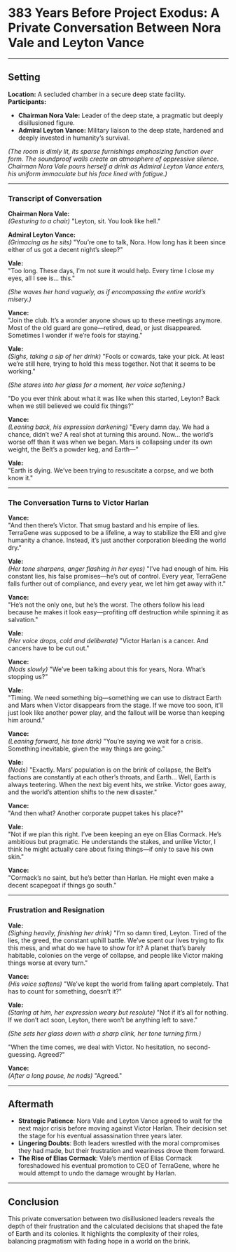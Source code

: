 # 383 Years Before Project Exodus: A Private Conversation Between Nora Vale and Leyton Vance  

---

## **Setting**  
**Location:** A secluded chamber in a secure deep state facility.  
**Participants:**  
- **Chairman Nora Vale:** Leader of the deep state, a pragmatic but deeply disillusioned figure.  
- **Admiral Leyton Vance:** Military liaison to the deep state, hardened and deeply invested in humanity’s survival.  

*(The room is dimly lit, its sparse furnishings emphasizing function over form. The soundproof walls create an atmosphere of oppressive silence. Chairman Nora Vale pours herself a drink as Admiral Leyton Vance enters, his uniform immaculate but his face lined with fatigue.)*  

---

### **Transcript of Conversation**  

**Chairman Nora Vale:**  
*(Gesturing to a chair)* "Leyton, sit. You look like hell."  

**Admiral Leyton Vance:**  
*(Grimacing as he sits)* "You’re one to talk, Nora. How long has it been since either of us got a decent night’s sleep?"  

**Vale:**  
"Too long. These days, I’m not sure it would help. Every time I close my eyes, all I see is... this."  

*(She waves her hand vaguely, as if encompassing the entire world’s misery.)*  

**Vance:**  
"Join the club. It’s a wonder anyone shows up to these meetings anymore. Most of the old guard are gone—retired, dead, or just disappeared. Sometimes I wonder if we’re fools for staying."  

**Vale:**  
*(Sighs, taking a sip of her drink)* "Fools or cowards, take your pick. At least we’re still here, trying to hold this mess together. Not that it seems to be working."  

*(She stares into her glass for a moment, her voice softening.)*  

"Do you ever think about what it was like when this started, Leyton? Back when we still believed we could fix things?"  

**Vance:**  
*(Leaning back, his expression darkening)* "Every damn day. We had a chance, didn’t we? A real shot at turning this around. Now... the world’s worse off than it was when we began. Mars is collapsing under its own weight, the Belt’s a powder keg, and Earth—"  

**Vale:**  
"Earth is dying. We’ve been trying to resuscitate a corpse, and we both know it."  

---

### **The Conversation Turns to Victor Harlan**  

**Vance:**  
"And then there’s Victor. That smug bastard and his empire of lies. TerraGene was supposed to be a lifeline, a way to stabilize the ERI and give humanity a chance. Instead, it’s just another corporation bleeding the world dry."  

**Vale:**  
*(Her tone sharpens, anger flashing in her eyes)* "I’ve had enough of him. His constant lies, his false promises—he’s out of control. Every year, TerraGene falls further out of compliance, and every year, we let him get away with it."  

**Vance:**  
"He’s not the only one, but he’s the worst. The others follow his lead because he makes it look easy—profiting off destruction while spinning it as salvation."  

**Vale:**  
*(Her voice drops, cold and deliberate)* "Victor Harlan is a cancer. And cancers have to be cut out."  

**Vance:**  
*(Nods slowly)* "We’ve been talking about this for years, Nora. What’s stopping us?"  

**Vale:**  
"Timing. We need something big—something we can use to distract Earth and Mars when Victor disappears from the stage. If we move too soon, it’ll just look like another power play, and the fallout will be worse than keeping him around."  

**Vance:**  
*(Leaning forward, his tone dark)* "You’re saying we wait for a crisis. Something inevitable, given the way things are going."  

**Vale:**  
*(Nods)* "Exactly. Mars’ population is on the brink of collapse, the Belt’s factions are constantly at each other’s throats, and Earth... Well, Earth is always teetering. When the next big event hits, we strike. Victor goes away, and the world’s attention shifts to the new disaster."  

**Vance:**  
"And then what? Another corporate puppet takes his place?"  

**Vale:**  
"Not if we plan this right. I’ve been keeping an eye on Elias Cormack. He’s ambitious but pragmatic. He understands the stakes, and unlike Victor, I think he might actually care about fixing things—if only to save his own skin."  

**Vance:**  
"Cormack’s no saint, but he’s better than Harlan. He might even make a decent scapegoat if things go south."  

---

### **Frustration and Resignation**  

**Vale:**  
*(Sighing heavily, finishing her drink)* "I’m so damn tired, Leyton. Tired of the lies, the greed, the constant uphill battle. We’ve spent our lives trying to fix this mess, and what do we have to show for it? A planet that’s barely habitable, colonies on the verge of collapse, and people like Victor making things worse at every turn."  

**Vance:**  
*(His voice softens)* "We’ve kept the world from falling apart completely. That has to count for something, doesn’t it?"  

**Vale:**  
*(Staring at him, her expression weary but resolute)* "Not if it’s all for nothing. If we don’t act soon, Leyton, there won’t be anything left to save."  

*(She sets her glass down with a sharp clink, her tone turning firm.)*  

"When the time comes, we deal with Victor. No hesitation, no second-guessing. Agreed?"  

**Vance:**  
*(After a long pause, he nods)* "Agreed."  

---

## **Aftermath**  

- **Strategic Patience**: Nora Vale and Leyton Vance agreed to wait for the next major crisis before moving against Victor Harlan. Their decision set the stage for his eventual assassination three years later.  
- **Lingering Doubts**: Both leaders wrestled with the moral compromises they had made, but their frustration and weariness drove them forward.  
- **The Rise of Elias Cormack**: Vale’s mention of Elias Cormack foreshadowed his eventual promotion to CEO of TerraGene, where he would attempt to undo the damage wrought by Harlan.  

---

## **Conclusion**  

This private conversation between two disillusioned leaders reveals the depth of their frustration and the calculated decisions that shaped the fate of Earth and its colonies. It highlights the complexity of their roles, balancing pragmatism with fading hope in a world on the brink.  

